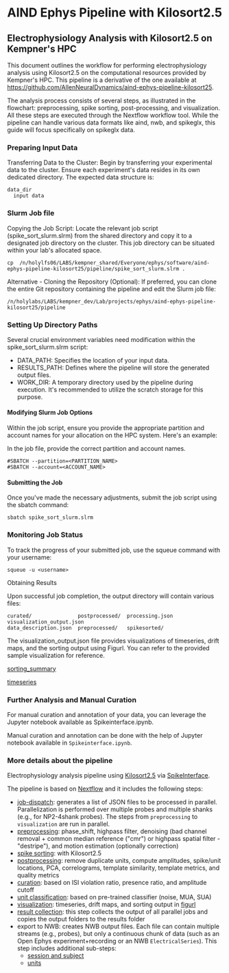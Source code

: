# AIND Ephys Pipeline with Kilosort2.5

## Electrophysiology Analysis with Kilosort2.5 on Kempner's HPC

This document outlines the workflow for performing electrophysiology analysis using Kilosort2.5 on the computational resources provided by Kempner's HPC. This pipeline is a derivative of the one available at https://github.com/AllenNeuralDynamics/aind-ephys-pipeline-kilosort25.

The analysis process consists of several steps, as illustrated in the flowchart: preprocessing, spike sorting, post-processing, and visualization. All these steps are executed through the Nextflow workflow tool. While the pipeline can handle various data formats like aind, nwb, and spikeglx, this guide will focus specifically on spikeglx data.

 

### Preparing Input Data

Transferring Data to the Cluster: Begin by transferring your experimental data to the cluster. Ensure each experiment's data resides in its own dedicated directory. The expected data structure is:

```
data_dir
  input data
```

### Slurm Job file

Copying the Job Script: Locate the relevant job script (spike_sort_slurm.slrm) from the shared directory and copy it to a designated job directory on the cluster. This job directory can be situated within your lab's allocated space.

```
cp  /n/holylfs06/LABS/kempner_shared/Everyone/ephys/software/aind-ephys-pipeline-kilosort25/pipeline/spike_sort_slurm.slrm .
```

Alternative - Cloning the Repository (Optional): If preferred, you can clone the entire Git repository containing the pipeline and edit the Slurm job file:

```
/n/holylabs/LABS/kempner_dev/Lab/projects/ephys/aind-ephys-pipeline-kilosort25/pipeline
```

### Setting Up Directory Paths

Several crucial environment variables need modification within the spike_sort_slurm.slrm script:

- DATA_PATH: Specifies the location of your input data.
- RESULTS_PATH: Defines where the pipeline will store the generated output files.
- WORK_DIR: A temporary directory used by the pipeline during execution. It's recommended to utilize the scratch storage for this purpose.


#### Modifying Slurm Job Options

Within the job script, ensure you provide the appropriate partition and account names for your allocation on the HPC system. Here's an example:



In the job file, provide the correct partition and account names. 

```
#SBATCH --partition=<PARTITION_NAME>
#SBATCH --account=<ACCOUNT_NAME>
```

#### Submitting the Job

Once you've made the necessary adjustments, submit the job script using the sbatch command:



```
sbatch spike_sort_slurm.slrm
```

### Monitoring Job Status

To track the progress of your submitted job, use the squeue command with your username:

```
squeue -u <username>
```
Obtaining Results

Upon successful job completion, the output directory will contain various files:

```
curated/               postprocessed/  processing.json  visualization_output.json
data_description.json  preprocessed/   spikesorted/
```

The visualization_output.json file provides visualizations of timeseries, drift maps, and the sorting output using Figurl. You can refer to the provided sample visualization for reference.


[sorting_summary](https://figurl.org/f?v=npm://@fi-sci/figurl-sortingview@12/dist&d=sha1://3b0465d83dab9c14210477b5bc690c94c2f0c797&s={%22sortingCuration%22:%22gh://AllenNeuralDynamics/ephys-sorting-manual-curation/main/ecephys_session/block0_imec0.ap_recording1_group1/kilosort2_5/curation.json%22}&label=ecephys_session%20-%20block0_imec0.ap_recording1_group1%20-%20kilosort2_5%20-%20Sorting%20Summary)

[timeseries](https://figurl.org/f?v=npm://@fi-sci/figurl-sortingview@12/dist&d=sha1://f038c09c3465a22bda53e6917e1cfa7ad0afd6f7&label=ecephys_session%20-%20block0_imec0.ap_recording1_group0)


### Further Analysis and Manual Curation

For manual curation and annotation of your data, you can leverage the Jupyter notebook available as Spikeinterface.ipynb.

Manual curation and annotation can be done with the help of Jupyter notebook available in `Spikeinterface.ipynb`. 



### More details about the pipeline 

Electrophysiology analysis pipeline using [Kilosort2.5](https://github.com/MouseLand/Kilosort/tree/v2.5) via [SpikeInterface](https://github.com/SpikeInterface/spikeinterface).

The pipeline is based on [Nextflow](https://www.nextflow.io/) and it includes the following steps:

- [job-dispatch](https://github.com/AllenNeuralDynamics/aind-ephys-job-dispatch/): generates a list of JSON files to be processed in parallel. Parallelization is performed over multiple probes and multiple shanks (e.g., for NP2-4shank probes). The steps from `preprocessing` to `visualization` are run in parallel.
- [preprocessing](https://github.com/AllenNeuralDynamics/aind-ephys-preprocessing/): phase_shift, highpass filter, denoising (bad channel removal + common median reference ("cmr") or highpass spatial filter - "destripe"), and motion estimation (optionally correction)
- [spike sorting](https://github.com/AllenNeuralDynamics/aind-ephys-spikesort-kilosort25/): with Kilosort2.5
- [postprocessing](https://github.com/AllenNeuralDynamics/aind-ephys-postprocessing/): remove duplicate units, compute amplitudes, spike/unit locations, PCA, correlograms, template similarity, template metrics, and quality metrics
- [curation](https://github.com/AllenNeuralDynamics/aind-ephys-curation/): based on ISI violation ratio, presence ratio, and amplitude cutoff
- [unit classification](https://github.com/AllenNeuralDynamics/aind-ephys-unit-classification/): based on pre-trained classifier (noise, MUA, SUA)
- [visualization](https://github.com/AllenNeuralDynamics/aind-ephys-visualization/): timeseries, drift maps, and sorting output in [figurl](https://github.com/flatironinstitute/figurl/blob/main/README.md)
- [result collection](https://github.com/AllenNeuralDynamics/aind-ephys-result-collector/): this step collects the output of all parallel jobs and copies the output folders to the results folder
- export to NWB: creates NWB output files. Each file can contain multiple streams (e.g., probes), but only a continuous chunk of data (such as an Open Ephys experiment+recording or an NWB `ElectricalSeries`). This step includes additional sub-steps:
  - [session and subject](https://github.com/AllenNeuralDynamics/NWB_Packaging_Subject_Capsule)
  - [units](https://github.com/AllenNeuralDynamics/NWB_Packaging_Units)

